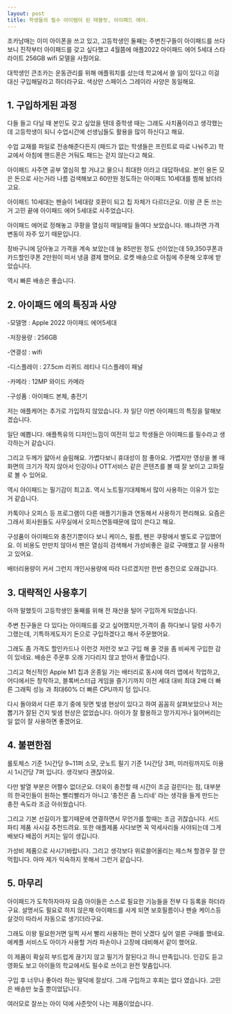 ```yaml
---
layout: post
title: 학생들의 필수 아이템이 된 태블릿, 아이패드 에어.
---
```


조카남매는 이미 아이폰을 쓰고 있고, 고등학생인 둘째는 주변친구들이 아이패드를 쓰다보니 진작부터 아이패드를 갖고 싶다했고 4월쯤에 애플2022 아이패드 에어 5세대 스타라이트 256GB wifi 모델을 사줬어요.

대학생인 큰조카는 운동관리를 위해 애플워치를 샀는데 학교에서 쓸 일이 있다고 이걸 대신 구입해달라고 하더라구요. 색상만 스페이스 그레이라 사양은 동일해요.




<h2>1. 구입하게된 과정</h2>
다들 들고 다닐 때 본인도 갖고 싶었을 텐데 중학생 때는 그래도 사치품이라고 생각했는데 고등학생이 되니 수업시간에 선생님들도 활용을 많이 하신다고 해요.

수업 교재를 파일로 전송해준다든지 (패드가 없는 학생들은 프린트로 따로 나눠주고) 학교에서 아침에 핸드폰은 거둬도 패드는 걷지 않는다고 해요.

아이패드 사주면 공부 열심히 할 거냐고 물으니 최대한 이라고 대답하네요.
본인 용돈 모은 돈으로 사는거라 나름 검색해보고 60만원 정도하는 아이패드 10세대를 찜해 놨더라고요.

아이패드 10세대는 펜슬이 1세대랑 호환이 되고 칩 자체가 다르더군요.
이왕 큰 돈 쓰는 거 고민 끝에 아이패드 에어 5세대로 사주었습니다.

아이패드 에어로 정해놓고 쿠팡을 열심히 매일매일 들여다 보았습니다.
왜냐하면 가격 변동이 자주 있기 때문입니다.

장바구니에 담아놓고 가격을 계속 보았는데 늘 85만원 정도 선이었는데 59,350쿠폰과 카드할인쿠폰 2만원이 떠서 냉큼 결제 했어요.
로켓 배송으로 아침에 주문해 오후에 받았습니다.

역시 빠른 배송은 좋습니다.



<h2>2. 아이패드 에의 특징과 사양</h2>
-모델명 : Apple 2022 아이패드 에어5세대

-저장용량 : 256GB

-연결성 : wifi

-디스플레이 : 27.5cm 리퀴드 레티나 디스플레이 패널

-카메라 : 12MP 와이드 카메라

-구성품 : 아이패드 본체, 충전기

저는 애플케어는 추가로 가입하지 않았습니다. 자 일단 이번 아이패드의 특징을 말해보겠습니다.

일단 예쁩니다. 애플특유의 디자인느낌이 여전히 있고 학생들은 아이패드를 필수라고 생각하는거 같습니다.

그리고 두께가 얇아서 슬림해요. 가볍다보니 휴대성이 참 좋아요. 가볍지만 영상을 볼 때 화면의 크기가 작지 않아서 인강이나 OTT서비스 같은 콘텐츠를 볼 때 잘 보이고 고화질로 볼 수 있어요.

역시 아이패드는 필기감이 최고죠. 역시 노트필기대체해서 많이 사용하는 이유가 있는 거 같습니다.

카톡이나 오피스 등 프로그램이 다른 애플기기들과 연동해서 사용하기 편리해요. 요즘은 그래서 회사원들도 사무실에서 오피스연동때문에 많이 쓴다고 해요.

구성품이 아이패드와 충전기뿐이다 보니 케이스, 필름, 펜은 쿠팡에서 별도로 구입했어요. 이 비용도 만만치 않아서 펜은 열심히 검색해서 가성비좋은 걸로 구매했고 잘 사용하고 있어요.

배터리용량이 커서 그런지 개인사용량에 따라 다르겠지만 한번 충전으로 오래갑니다.



<h2>3. 대략적인 사용후기</h2>
아까 말했듯이 고등학생인 둘째를 위해 전 재산을 털어 구입하게 되었습니다.

주변 친구들은 다 있다는 아이패드를 갖고 싶어했지만,가격이 좀 하다보니 덜렁 사주기 그랬는데, 기특하게도자기 돈으로 구입하겠다고 해서 주문했어요.

그래도 좀 가격도 할인카드나 이런것 저런것 보고 구입 해 줄 것을 좀 비싸게 구입한 감이 있네요. 배송은 주문후 오래 기다리지 않고 받아서 좋았습니다.

그리고 혁신적인 Apple M1 칩과 온종일 가는 배터리로 동시에 여러 앱에서 작업하고, 어디에서든 창작하고, 블록버스터급 게임을 즐기기까지 이전 세대 대비 최대 2배 더 빠른 그래픽 성능 과 최대60% 더 빠른 CPU까지 덤 입니다.

다시 돌아와서 다른 후기 중에 뒷면 빛샘 현상이 있다고 하여 꼼꼼히 살펴보았으나 저는 뽑기가 잘된 건지 빛샘 현상은 없었습니다. 아이가 잘 활용하고 망가지거나 잃어버리는 일 없이 잘 사용하면 좋겠어요.



<h2>4. 불편한점</h2>
롤토체스 기준 1시간당 9~11퍼 소모, 굿노트 필기 기준 1시간당 3퍼, 미러링까지도 이용시 1시간당 7퍼 입니다. 생각보다 괜찮아요.

다만 발열 부분은 어쩔수 없더군요. 더욱이 충전할 때 시간이 조금 걸린다는 점, 대부분의 한국인들이 원하는 빨리빨리가 아니고 ‘충전은 좀 느리네’ 라는 생각을 들게 만드는 충전 속도라 조금 아쉬웠습니다.

그리고  기본 선길이가 짧기때문에 연결하면서 무언가를 할때는 조금 귀찮습니다. 서드 파티 제품 사시길 추천드려요. 또한 애플제품 사다보면 꼭 악세사리들 사야되는데 그게 배보다 배꼽이 커지는 일이 생깁니다.

가성비 제품으로 사시기바랍니다. 그리고 생각보다 위로쓸어올리는 제스쳐 할경우 잘 안 먹힙니다. 아마 제가 익숙하지 못해서 그런거 같습니다.



<h2>5. 마무리</h2>
아이패드가 도착하자마자 요즘 아이들은 스스로 필요한 기능들을 전부 다 등록을 하더라구요.
설명서도 필요로 하지 않은채 아이패드를 사게 되면 보호필름이나 펜슬 케이스등 살것이 따라서 자동으로 생기더라구요.

그래도 이왕 필요한거면 일찍 사서 빨리 사용하는 편이 낫겠다 싶어 얼른 구매를 했네요.
에케플 서비스도 아이가 사용할 거라 파손이나 고장에 대비해서 같이 했어요.

이 제품이 확실히 부드럽게 끊기지 않고 필기가 잘된다고 하니 만족입니다.
인강도 듣고 영화도 보고 아이들의 학교에서도 필수로 쓰이고 완전 맞춤입니다.

구입 후 너무나 좋아라 하는 딸덕에 잘샀다. 그래 구입하고 후회는 없다 였습니다. 고민은 배송만 늦출 뿐이었답니다.

여러모로 잘쓰는 아이 덕에 사준맛이 나는 제품이었습니다.
